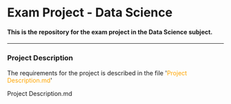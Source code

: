 # Exam Project - Data Science

#### This is the repository for the exam project in the Data Science subject.

***

### Project Description

The requirements for the project is described in the file '<span style="color: orange">Project Description.md</span>'

<a src="https://github.com/HolmQ84/DataScience-ExamProject/blob/main/Project%20Description.md">Project Description.md</a>

